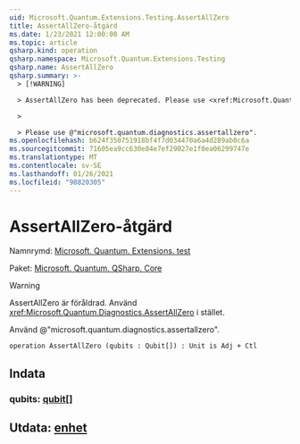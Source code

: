 ```yaml
---
uid: Microsoft.Quantum.Extensions.Testing.AssertAllZero
title: AssertAllZero-åtgärd
ms.date: 1/23/2021 12:00:00 AM
ms.topic: article
qsharp.kind: operation
qsharp.namespace: Microsoft.Quantum.Extensions.Testing
qsharp.name: AssertAllZero
qsharp.summary: >-
  > [!WARNING]

  > AssertAllZero has been deprecated. Please use <xref:Microsoft.Quantum.Diagnostics.AssertAllZero> instead.

  >

  > Please use @"microsoft.quantum.diagnostics.assertallzero".
ms.openlocfilehash: b624f350751918bf4f7d034470a6a4d289ab0c6a
ms.sourcegitcommit: 71605ea9cc630e84e7ef29027e1f0ea06299747e
ms.translationtype: MT
ms.contentlocale: sv-SE
ms.lasthandoff: 01/26/2021
ms.locfileid: "98820305"
---
```

# <a name="assertallzero-operation"></a>AssertAllZero-åtgärd

Namnrymd: [Microsoft. Quantum. Extensions. test](xref:Microsoft.Quantum.Extensions.Testing)

Paket: [Microsoft. Quantum. QSharp. Core](https://nuget.org/packages/Microsoft.Quantum.QSharp.Core)


> [!WARNING]
> AssertAllZero är föråldrad. Använd <xref:Microsoft.Quantum.Diagnostics.AssertAllZero> i stället.
>
> Använd @"microsoft.quantum.diagnostics.assertallzero".



```qsharp
operation AssertAllZero (qubits : Qubit[]) : Unit is Adj + Ctl
```


## <a name="input"></a>Indata

### <a name="qubits--qubit"></a>qubits: [qubit](xref:microsoft.quantum.lang-ref.qubit)[]





## <a name="output--unit"></a>Utdata: [enhet](xref:microsoft.quantum.lang-ref.unit)


